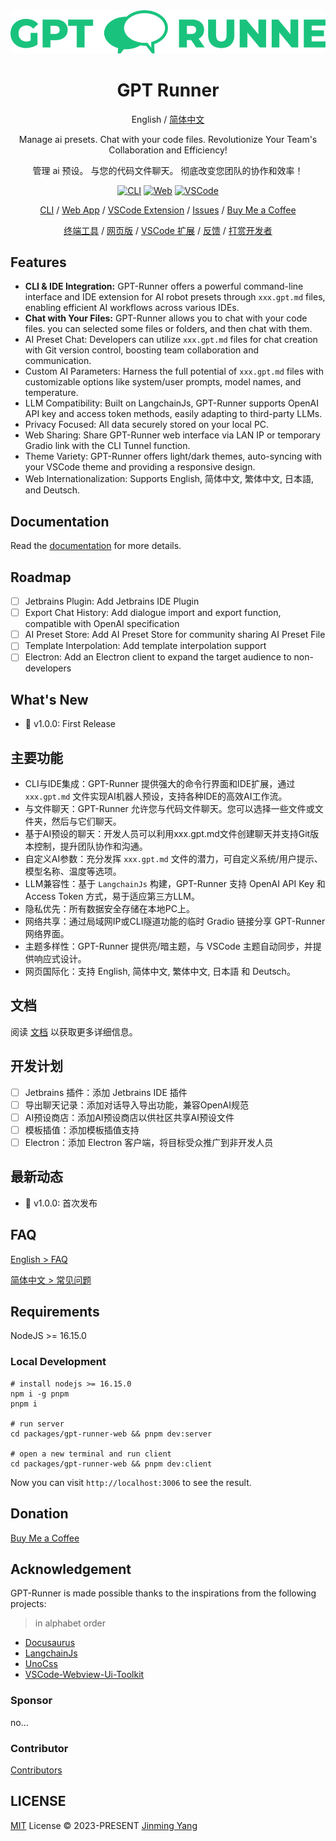 <div align="center">
<img src="./docs/static/img/svg/logo-text.svg" alt="icon"/>

<h1 align="center">GPT Runner</h1>

English / [简体中文](./README_CN.md)

Manage ai presets. Chat with your code files. Revolutionize Your Team's Collaboration and Efficiency!

管理 ai 预设。 与您的代码文件聊天。 彻底改变您团队的协作和效率！

[![CLI][cli-image]][cli-url]
[![Web][web-image]][web-url]
[![VSCode][vscode-image]][vscode-url]

[CLI](https://github.com/nicepkg/gpt-runner/tree/main/packages/gpt-runner-cli/) / [Web App](https://github.com/nicepkg/gpt-runner/tree/main/packages/gpt-runner-web/) / [VSCode Extension](https://github.com/nicepkg/gpt-runner/tree/main/packages/gpt-runner-vscode/) / [Issues](https://github.com/nicepkg/gpt-runner/issues) / [Buy Me a Coffee](https://bmc.link/jinmingyang)

[终端工具](https://github.com/nicepkg/gpt-runner/tree/main/packages/gpt-runner-cli/) / [网页版](https://github.com/nicepkg/gpt-runner/tree/main/packages/gpt-runner-web/) / [VSCode 扩展](https://github.com/nicepkg/gpt-runner/tree/main/packages/gpt-runner-vscode/) / [反馈](https://github.com/Yidadaa/ChatGPT-Next-Web/issues) / [打赏开发者](https://github.com/nicepkg/gpt-runner/assets/35005637/98a4962a-8a2e-4177-8781-1e1ee886ecdc)

[cli-url]: ./packages/gpt-runner-cli/
[cli-image]: https://img.shields.io/badge/CLI-Node.js-green?logo=node.js
[web-url]: ./packages/gpt-runner-web/
[web-image]: https://img.shields.io/badge/Web-React-blue?logo=react
[vscode-url]: ./packages/gpt-runner-vscode/
[vscode-image]: https://img.shields.io/badge/VSCode-Extension-blue?logo=visualstudiocode

</div>

## Features

- **CLI & IDE Integration:** GPT-Runner offers a powerful command-line interface and IDE extension for AI robot presets through `xxx.gpt.md` files, enabling efficient AI workflows across various IDEs.
- **Chat with Your Files:** GPT-Runner allows you to chat with your code files. you can selected some files or folders, and then chat with them.
- AI Preset Chat: Developers can utilize `xxx.gpt.md` files for chat creation with Git version control, boosting team collaboration and communication.
- Custom AI Parameters: Harness the full potential of `xxx.gpt.md` files with customizable options like system/user prompts, model names, and temperature.
- LLM Compatibility: Built on LangchainJs, GPT-Runner supports OpenAI API key and access token methods, easily adapting to third-party LLMs.
- Privacy Focused: All data securely stored on your local PC.
- Web Sharing: Share GPT-Runner web interface via LAN IP or temporary Gradio link with the CLI Tunnel function.
- Theme Variety: GPT-Runner offers light/dark themes, auto-syncing with your VSCode theme and providing a responsive design.
- Web Internationalization: Supports English, 简体中文, 繁体中文, 日本語, and Deutsch.

## Documentation

Read the [documentation](https://gpt-runner.nicepkg.cn/) for more details.

## Roadmap

- [ ] Jetbrains Plugin: Add Jetbrains IDE Plugin
- [ ] Export Chat History: Add dialogue import and export function, compatible with OpenAI specification
- [ ] AI Preset Store: Add AI Preset Store for community sharing AI Preset File
- [ ] Template Interpolation: Add template interpolation support
- [ ] Electron: Add an Electron client to expand the target audience to non-developers

## What's New

- 🚀 v1.0.0: First Release

## 主要功能

- CLI与IDE集成：GPT-Runner 提供强大的命令行界面和IDE扩展，通过 `xxx.gpt.md` 文件实现AI机器人预设，支持各种IDE的高效AI工作流。
- 与文件聊天：GPT-Runner 允许您与代码文件聊天。您可以选择一些文件或文件夹，然后与它们聊天。
- 基于AI预设的聊天：开发人员可以利用xxx.gpt.md文件创建聊天并支持Git版本控制，提升团队协作和沟通。
- 自定义AI参数：充分发挥 `xxx.gpt.md` 文件的潜力，可自定义系统/用户提示、模型名称、温度等选项。
- LLM兼容性：基于 `LangchainJs` 构建，GPT-Runner 支持 OpenAI API Key 和 Access Token 方式，易于适应第三方LLM。
- 隐私优先：所有数据安全存储在本地PC上。
- 网络共享：通过局域网IP或CLI隧道功能的临时 Gradio 链接分享 GPT-Runner 网络界面。
- 主题多样性：GPT-Runner 提供亮/暗主题，与 VSCode 主题自动同步，并提供响应式设计。
- 网页国际化：支持 English, 简体中文, 繁体中文, 日本語 和 Deutsch。

## 文档

阅读 [文档](https://gpt-runner.nicepkg.cn/) 以获取更多详细信息。

## 开发计划

- [ ] Jetbrains 插件：添加 Jetbrains IDE 插件
- [ ] 导出聊天记录：添加对话导入导出功能，兼容OpenAI规范
- [ ] AI预设商店：添加AI预设商店以供社区共享AI预设文件
- [ ] 模板插值：添加模板插值支持
- [ ] Electron：添加 Electron 客户端，将目标受众推广到非开发人员

## 最新动态

- 🚀 v1.0.0: 首次发布

## FAQ

[English > FAQ](./docs/faq-en.md)

[简体中文 > 常见问题](./docs/faq-cn.md)

## Requirements

NodeJS >= 16.15.0

### Local Development

```shell
# install nodejs >= 16.15.0
npm i -g pnpm
pnpm i

# run server
cd packages/gpt-runner-web && pnpm dev:server

# open a new terminal and run client
cd packages/gpt-runner-web && pnpm dev:client
```

Now you can visit `http://localhost:3006` to see the result.

## Donation

[Buy Me a Coffee](https://www.buymeacoffee.com/jinmingyang)

## Acknowledgement

GPT-Runner is made possible thanks to the inspirations from the following projects:

> in alphabet order

- [Docusaurus](https://github.com/facebook/docusaurus)
- [LangchainJs](https://github.com/hwchase17/langchainjs)
- [UnoCss](https://github.com/unocss/unocss)
- [VSCode-Webview-Ui-Toolkit](https://github.com/microsoft/vscode-webview-ui-toolkit)

### Sponsor

no...

### Contributor

[Contributors](https://github.com/nicepkg/gpt-runner/graphs/contributors)

## LICENSE

[MIT](./LICENSE) License &copy; 2023-PRESENT [Jinming Yang](https://github.com/2214962083)
